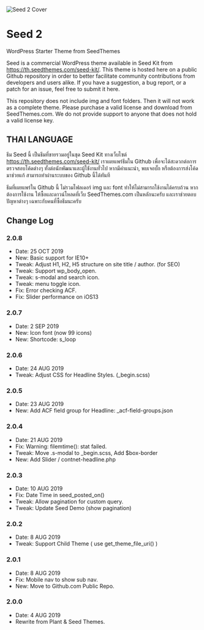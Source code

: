 ![Seed 2 Cover](https://seedcdn.com/i/seed2-cover.jpg)

# Seed 2

WordPress Starter Theme from SeedThemes

Seed is a commercial WordPress theme available in Seed Kit from https://th.seedthemes.com/seed-kit/. This theme is hosted here on a public Github repository in order to better facilitate community contributions from developers and users alike. If you have a suggestion, a bug report, or a patch for an issue, feel free to submit it here.

This repository does not include img and font folders. Then it will not work as a complete theme. Please purchase a valid license and download from SeedThemes.com. We do not provide support to anyone that does not hold a valid license key.

## THAI LANGUAGE

ธีม Seed นี้ เป็นธีมที่ขายรวมอยู่ในชุด Seed Kit ทางเว็บไซต์ https://th.seedthemes.com/seed-kit/ เราเผยแพร่ธีมใน Github เพื่อจะได้สะดวกต่อการตรวจสอบโค้ดต่างๆ ทั้งต่อนักพัฒนาและผู้ใช้่งานทั่วไป หากมีคำแนะนำ, พบเจอบั๊ก หรือต้องการส่งโค้ดมาช่วยแก้ สามารถทำผ่านระบบของ Github นี้ได้ทันที

ธีมที่เผยแพร่ใน Github นี้ ไม่รวมโฟลเดอร์ img และ font ทำให้ไม่สามารถใช้งานได้ครบถ้วน หากต้องการใช้งาน ให้ซื้อและดาวน์โหลดที่เว็บ SeedThemes.com เป็นหลักนะครับ และเราช่วยตอบปัญหาต่างๆ เฉพาะกับคนที่ซื้อธีมนะครับ

## Change Log

### 2.0.8

- Date: 25 OCT 2019
- New: Basic support for IE10+
- Tweak: Adjust H1, H2, H5 structure on site title / author. (for SEO)
- Tweak: Support wp_body_open.
- Tweak: s-modal and search icon.
- Tweak: menu toggle icon.
- Fix: Error checking ACF.
- Fix: Slider performance on iOS13

### 2.0.7

- Date: 2 SEP 2019
- New: Icon font (now 99 icons)
- New: Shortcode: s_loop

### 2.0.6

- Date: 24 AUG 2019
- Tweak: Adjust CSS for Headline Styles. (\_begin.scss)

### 2.0.5

- Date: 23 AUG 2019
- New: Add ACF field group for Headline: \_acf-field-groups.json

### 2.0.4

- Date: 21 AUG 2019
- Fix: Warning: filemtime(): stat failed.
- Tweak: Move .s-modal to \_begin.scss, Add \$box-border
- New: Add Slider / contnet-headline.php

### 2.0.3

- Date: 10 AUG 2019
- Fix: Date Time in seed_posted_on()
- Tweak: Allow pagination for custom query.
- Tweak: Update Seed Demo (show pagination)

### 2.0.2

- Date: 8 AUG 2019
- Tweak: Support Child Theme ( use get_theme_file_uri() )

### 2.0.1

- Date: 8 AUG 2019
- Fix: Mobile nav to show sub nav.
- New: Move to Github.com Public Repo.

### 2.0.0

- Date: 4 AUG 2019
- Rewrite from Plant & Seed Themes.
